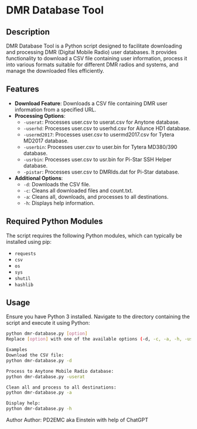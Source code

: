 # DMR Database Tool

## Description

DMR Database Tool is a Python script designed to facilitate downloading and processing DMR (Digital Mobile Radio) user databases. It provides functionality to download a CSV file containing user information, process it into various formats suitable for different DMR radios and systems, and manage the downloaded files efficiently.

## Features

- **Download Feature**: Downloads a CSV file containing DMR user information from a specified URL.
- **Processing Options**:
  - `-userat`: Processes user.csv to userat.csv for Anytone database.
  - `-userhd`: Processes user.csv to userhd.csv for Ailunce HD1 database.
  - `-usermd2017`: Processes user.csv to usermd2017.csv for Tytera MD2017 database.
  - `-userbin`: Processes user.csv to user.bin for Tytera MD380/390 database.
  - `-usrbin`: Processes user.csv to usr.bin for Pi-Star SSH Helper database.
  - `-pistar`: Processes user.csv to DMRIds.dat for Pi-Star database.
- **Additional Options**:
  - `-d`: Downloads the CSV file.
  - `-c`: Cleans all downloaded files and count.txt.
  - `-a`: Cleans all, downloads, and processes to all destinations.
  - `-h`: Displays help information.

## Required Python Modules

The script requires the following Python modules, which can typically be installed using pip:

- `requests`
- `csv`
- `os`
- `sys`
- `shutil`
- `hashlib`

## Usage

Ensure you have Python 3 installed. Navigate to the directory containing the script and execute it using Python:

```bash
python dmr-database.py [option]
Replace [option] with one of the available options (-d, -c, -a, -h, -userat, -userhd, -usermd2017, -userbin, -usrbin, -pistar).

Examples
Download the CSV file:
python dmr-database.py -d

Process to Anytone Mobile Radio database:
python dmr-database.py -userat

Clean all and process to all destinations:
python dmr-database.py -a

Display help:
python dmr-database.py -h
````
Author
Author: PD2EMC aka Einstein with help of ChatGPT
